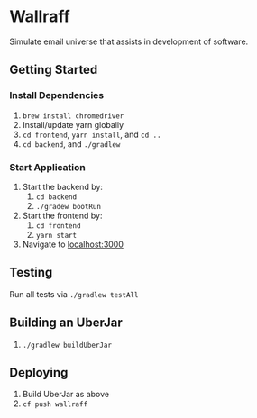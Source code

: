 # Wallraff

Simulate email universe that assists in development of software.

## Getting Started

### Install Dependencies

1. `brew install chromedriver`
1. Install/update yarn globally
1. `cd frontend`, `yarn install`, and `cd ..`
1. `cd backend`, and `./gradlew`

### Start Application

1. Start the backend by:
    1. `cd backend`
    1. `./gradew bootRun`
1. Start the frontend by:
    1. `cd frontend`
    1. `yarn start`
1. Navigate to [localhost:3000](http://localhost:3000)

## Testing

Run all tests via `./gradlew testAll`

## Building an UberJar

1. `./gradlew buildUberJar`

## Deploying

1. Build UberJar as above
1. `cf push wallraff`
